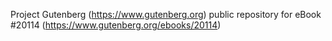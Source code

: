 Project Gutenberg (https://www.gutenberg.org) public repository for eBook #20114 (https://www.gutenberg.org/ebooks/20114)
